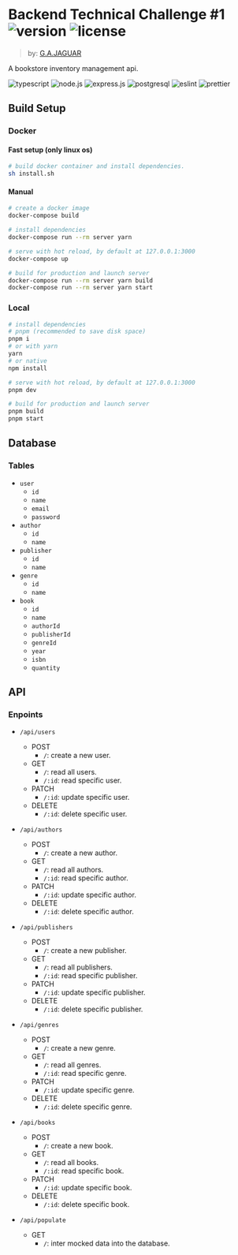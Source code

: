 # Backend Technical Challenge #1 ![version](https://img.shields.io/github/v/tag/gajaguar/backend-technical-challenge-1?label=version) ![license](https://img.shields.io/github/license/gajaguar/backend-technical-challenge-1)

> by: [G.A.JAGUAR](https://github.com/gajaguar)

A bookstore inventory management api.

![typescript](https://img.shields.io/badge/TypeScript-007ACC?style=for-the-badge&logo=typescript&logoColor=white)
![node.js](https://img.shields.io/badge/Node.js-339933?style=for-the-badge&logo=nodedotjs&logoColor=white)
![express.js](https://img.shields.io/badge/Express.js-000000?style=for-the-badge&logo=express&logoColor=white)
![postgresql](https://img.shields.io/badge/PostgreSQL-316192?style=for-the-badge&logo=postgresql&logoColor=white)
![eslint](https://img.shields.io/badge/eslint-3A33D1?style=for-the-badge&logo=eslint&logoColor=white)
![prettier](https://img.shields.io/badge/prettier-1A2C34?style=for-the-badge&logo=prettier&logoColor=F7BA3E)

## Build Setup

### Docker

#### Fast setup (only linux os)

```bash
# build docker container and install dependencies.
sh install.sh
```

#### Manual

```bash
# create a docker image
docker-compose build
```

```bash
# install dependencies
docker-compose run --rm server yarn
```

```bash
# serve with hot reload, by default at 127.0.0.1:3000
docker-compose up
```

```bash
# build for production and launch server
docker-compose run --rm server yarn build
docker-compose run --rm server yarn start
```

### Local

```bash
# install dependencies
# pnpm (recommended to save disk space)
pnpm i
# or with yarn
yarn
# or native
npm install
```

```bash
# serve with hot reload, by default at 127.0.0.1:3000
pnpm dev
```

```bash
# build for production and launch server
pnpm build
pnpm start
```

## Database

### Tables

- `user`
  - `id`
  - `name`
  - `email`
  - `password`
- `author`
  - `id`
  - `name`
- `publisher`
  - `id`
  - `name`
- `genre`
  - `id`
  - `name`
- `book`
  - `id`
  - `name`
  - `authorId`
  - `publisherId`
  - `genreId`
  - `year`
  - `isbn`
  - `quantity`

## API

### Enpoints

- `/api/users`
  - POST
    - `/`: create a new user.
  - GET
    - `/`: read all users.
    - `/:id`: read specific user.
  - PATCH
    - `/:id`: update specific user.
  - DELETE
    - `/:id`: delete specific user.

- `/api/authors`
  - POST
    - `/`: create a new author.
  - GET
    - `/`: read all authors.
    - `/:id`: read specific author.
  - PATCH
    - `/:id`: update specific author.
  - DELETE
    - `/:id`: delete specific author.

- `/api/publishers`
  - POST
    - `/`: create a new publisher.
  - GET
    - `/`: read all publishers.
    - `/:id`: read specific publisher.
  - PATCH
    - `/:id`: update specific publisher.
  - DELETE
    - `/:id`: delete specific publisher.

- `/api/genres`
  - POST
    - `/`: create a new genre.
  - GET
    - `/`: read all genres.
    - `/:id`: read specific genre.
  - PATCH
    - `/:id`: update specific genre.
  - DELETE
    - `/:id`: delete specific genre.

- `/api/books`
  - POST
    - `/`: create a new book.
  - GET
    - `/`: read all books.
    - `/:id`: read specific book.
  - PATCH
    - `/:id`: update specific book.
  - DELETE
    - `/:id`: delete specific book.

- `/api/populate`
  - GET
    - `/`: inter mocked data into the database.
